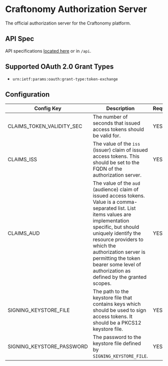 # Craftonomy Authorization Server

The official authorization server for the Craftonomy platform.

## API Spec

API specifications [located here](https://github.com/Ubunfu/craftonomy-authz/blob/develop/api/) or in `/api`.

## Supported OAuth 2.0 Grant Types

* `urn:ietf:params:oauth:grant-type:token-exchange`

## Configuration

| Config Key                | Description                                                                                                                                                                                                                                                                                                                          | Required? | Example                                                       |
|---------------------------|--------------------------------------------------------------------------------------------------------------------------------------------------------------------------------------------------------------------------------------------------------------------------------------------------------------------------------------|-----------|---------------------------------------------------------------|
| CLAIMS_TOKEN_VALIDITY_SEC | The number of seconds that issued access tokens should be valid for.                                                                                                                                                                                                                                                                 | YES       | `1800`                                                        |
| CLAIMS_ISS                | The value of the `iss` (issuer) claim of issued access tokens.  This should be set to the FQDN of the authorization server.                                                                                                                                                                                                          | YES       | `https://authz.craftonomy.net`                                |
| CLAIMS_AUD                | The value of the `aud` (audience) claim of issued access tokens.  Value is a comma-separated list. List items values are implementation specific, but should uniquely identify the resource providers to which the authorization server is permitting the token bearer some level of authorization as defined by the granted scopes. | YES       | `https://api.craftonomy.net`, `https://api.otherplatform.net` |
| SIGNING_KEYSTORE_FILE     | The path to the keystore file that contains keys which should be used to sign access tokens.  It should be a PKCS12 keystore file.                                                                                                                                                                                                   | YES       | `signingKeystore.p12`                                         |
| SIGNING_KEYSTORE_PASSWORD | The password to the keystore file defined by `SIGNING_KEYSTORE_FILE`.                                                                                                                                                                                                                                                                | YES       | `secureKeystoreP455w0rd`                                      |
